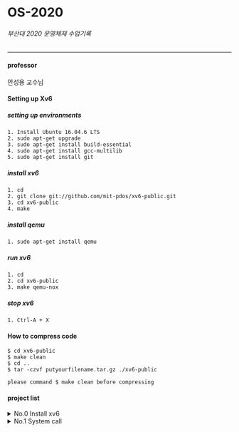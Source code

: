 # OS-2020
###### 부산대 2020 운영체제 수업기록
----
#### professor
안성용 교수님

#### Setting up Xv6

##### setting up environments
    1. Install Ubuntu 16.04.6 LTS
    2. sudo apt-get upgrade
    3. sudo apt-get install build-essential
    4. sudo apt-get install gcc-multilib
    5. sudo apt-get install git
    
##### install xv6
    1. cd
    2. git clone git://github.com/mit-pdos/xv6-public.git
    3. cd xv6-public
    4. make
    
##### install qemu 
    1. sudo apt-get install qemu
    
##### run xv6
    1. cd
    2. cd xv6-public
    3. make qemu-nox
    
##### stop xv6
    1. Ctrl-A + X

    
#### How to compress code
    
    $ cd xv6-public
    $ make clean
    $ cd ..
    $ tar -czvf putyourfilename.tar.gz ./xv6-public
    
    please command $ make clean before compressing
   

#### project list   
<details>
    <summary>No.0 Install xv6</summary>  
 : Print student ID and name in the xv6 boot message
</details>
<details>
    <summary>No.1 System call</summary>  
 : Make system call that returns the value of a counter which is incremented every time any process calls the read() system       call. Also make user program for testing.
   
</details>
